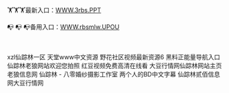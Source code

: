 <p>
	🏋🏋🏋最新入口：<a href="http://www.baidu.com/link?url=6MA2SWnO3Raqke39an_0PUxosM6ZrUGzi1BN9tNnlPW&wd">WWW.3rbs.PPT</a> 
	<p>
		📭
📭
📭备用入口：<a href="http://www.baidu.com/link?url=6MA2SWnO3Raqke39an_0PUxosM6ZrUGzi1BN9tNnlPW&wd">WWW.rbsmlw.UPOU</a> 
	</p>
	<p>
		<br />
	</p>
	<p>
		xzl仙踪林一区
天堂www中文资源
野花社区视频最新资源6
黑料正能量导航入口
仙踪林老狼网站欢迎您拍照
红豆视频免费高清在线看
大豆行情网仙踪林网站主页
老狼信息网 仙踪林 - 八零婚纱摄影工作室
两个人的BD中文字幕
仙踪林贰佰信息网大豆行情网
	</p>
